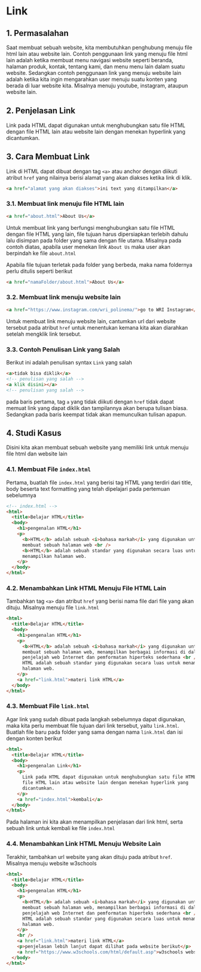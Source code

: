 # Link

## 1. Permasalahan

Saat membuat sebuah website, kita membutuhkan penghubung menuju file html lain atau website lain. Contoh penggunaan link yang menuju file html lain adalah ketika membuat menu navigasi website seperti beranda, halaman produk, kontak, tentang kami, dan menu menu lain dalam suatu website. Sedangkan contoh penggunaan link yang menuju website lain adalah ketika kita ingin mengarahkan user menuju suatu konten yang berada di luar website kita. Misalnya menuju youtube, instagram, ataupun website lain.

## 2. Penjelasan Link

Link pada HTML dapat digunakan untuk menghubungkan satu file HTML dengan file HTML lain atau website lain dengan menekan hyperlink yang dicantumkan.

## 3. Cara Membuat Link

Link di HTML dapat dibuat dengan tag `<a>` atau anchor dengan diikuti atribut `href` yang nilainya berisi alamat yang akan diakses ketika link di klik.

```html
<a href="alamat yang akan diakses">ini text yang ditampilkan</a>
```

### 3.1. Membuat link menuju file HTML lain

```html
<a href="about.html">About Us</a>
```

Untuk membuat link yang berfungsi menghubungkan satu file HTML dengan file HTML yang lain, file tujuan harus dipersiapkan terlebih dahulu lalu disimpan pada folder yang sama dengan file utama. Misalnya pada contoh diatas, apabila user menekan link `About Us` maka user akan berpindah ke file `about.html`

Apabila file tujuan terletak pada folder yang berbeda, maka nama foldernya perlu ditulis seperti berikut

```html
<a href="namaFolder/about.html">About Us</a>
```

### 3.2. Membuat link menuju website lain

```html
<a href="https://www.instagram.com/wri_polinema/">go to WRI Instagram</a>
```

Untuk membuat link menuju website lain, cantumkan url dari website tersebut pada atribut `href` untuk menentukan kemana kita akan diarahkan setelah mengklik link tersebut.

### 3.3. Contoh Penulisan Link yang Salah

Berikut ini adalah penulisan syntax `Link` yang salah

```html
<a>tidak bisa diklik</a>
<!-- penulisan yang salah -->
<a klik disini></a>
<!-- penulisan yang salah -->
```

pada baris pertama, tag `a` yang tidak diikuti dengan `href` tidak dapat memuat link yang dapat diklik dan tampilannya akan berupa tulisan biasa. Sedangkan pada baris keempat tidak akan memunculkan tulisan apapun.

## 4. Studi Kasus

Disini kita akan membuat sebuah website yang memiliki link untuk menuju file html dan website lain

### 4.1. Membuat File `index.html`

Pertama, buatlah file `index.html` yang berisi tag HTML yang terdiri dari title, body beserta text formatting yang telah dipelajari pada pertemuan sebelumnya

```html
<!-- index.html -->
<html>
  <title>Belajar HTML</title>
  <body>
    <h1>pengenalan HTML</h1>
    <p>
      <b>HTML</b> adalah sebuah <i>bahasa markah</i> yang digunakan untuk
      membuat sebuah halaman web <br />
      <b>HTML</b> adalah sebuah standar yang digunakan secara luas untuk
      menampilkan halaman web.
    </p>
  </body>
</html>
```

### 4.2. Menambahkan Link HTML Menuju File HTML Lain

Tambahkan tag `<a>` dan atribut `href` yang berisi nama file dari file yang akan dituju. Misalnya menuju file `link.html`

```html
<html>
  <title>Belajar HTML</title>
  <body>
    <h1>pengenalan HTML</h1>
    <p>
      <b>HTML</b> adalah sebuah <i>bahasa markah</i> yang digunakan untuk
      membuat sebuah halaman web, menampilkan berbagai informasi di dalam sebuah
      penjelajah web Internet dan pemformatan hiperteks sederhana <br />
      HTML adalah sebuah standar yang digunakan secara luas untuk menampilkan
      halaman web.
    </p>
    <a href="link.html">materi link HTML</a>
  </body>
</html>
```

### 4.3. Membuat File `link.html`

Agar link yang sudah dibuat pada langkah sebelumnya dapat digunakan, maka kita perlu membuat file tujuan dari link tersebut, yaitu `link.html`. Buatlah file baru pada folder yang sama dengan nama `link.html` dan isi dengan konten berikut

```html
<html>
  <title>Belajar HTML</title>
  <body>
    <h1>pengenalan Link</h1>
    <p>
      Link pada HTML dapat digunakan untuk menghubungkan satu file HTML dengan
      file HTML lain atau website lain dengan menekan hyperlink yang
      dicantumkan.
    </p>
    <a href="index.html">kembali</a>
  </body>
</html>
```

Pada halaman ini kita akan menampilkan penjelasan dari link html, serta sebuah link untuk kembali ke file `index.html`

### 4.4. Menambahkan Link HTML Menuju Website Lain

Terakhir, tambahkan url website yang akan dituju pada atribut `href`. Misalnya menuju website w3schools

```html
<html>
  <title>Belajar HTML</title>
  <body>
    <h1>pengenalan HTML</h1>
    <p>
      <b>HTML</b> adalah sebuah <i>bahasa markah</i> yang digunakan untuk
      membuat sebuah halaman web, menampilkan berbagai informasi di dalam sebuah
      penjelajah web Internet dan pemformatan hiperteks sederhana <br />
      HTML adalah sebuah standar yang digunakan secara luas untuk menampilkan
      halaman web.
    </p>
    <br />
    <a href="link.html">materi link HTML</a>
    <p>penjelasan lebih lanjut dapat dilihat pada website berikut</p>
    <a href="https://www.w3schools.com/html/default.asp">w3schools website</a>
  </body>
</html>
```

